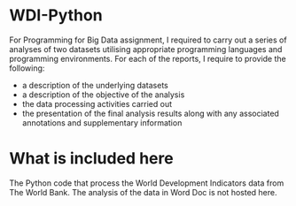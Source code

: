 # WDI-Python
For Programming for Big Data assignment, I required to carry out a series of analyses of two datasets utilising appropriate
programming languages and programming environments. 
For each of the reports, I require to provide the following:
- a description of the underlying datasets
- a description of the objective of the analysis
- the data processing activities carried out
- the presentation of the final analysis results along with any associated annotations and supplementary information 

# What is included here
The Python code that process the World Development Indicators data from The World Bank. The analysis of the data in Word Doc is not hosted here.
